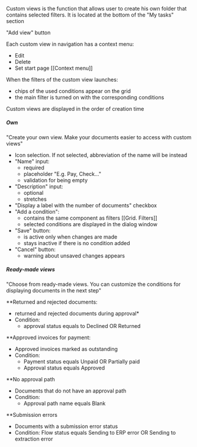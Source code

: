 

Custom views is the function that allows user to create his own folder that contains selected filters. It is located at the bottom of the "My tasks" section

"Add view" button

Each custom view in navigation has a context menu:
* Edit
* Delete
* Set start page [[Context menu]]

When the filters of the custom view launches:
* chips of the used conditions appear on the grid
* the main filter is turned on with the corresponding conditions

Custom views are displayed in the order of creation time

##### Own
"Create your own view. Make your documents easier to access with custom views"

* Icon selection. If not selected, abbreviation of the name will be instead
* "Name" input:
	* required
	* placeholder "E.g. Pay, Check..."
	* validation for being empty
* "Description" input:
	* optional
	* stretches
* "Display a label with the number of documents" checkbox
* "Add a condition":
	* contains the same component as filters [[Grid. Filters]]
	* selected conditions are displayed in the dialog window
* "Save" button:
	* is active only when changes are made
	* stays inactive if there is no condition added
* "Cancel" button:
	* warning about unsaved changes appears
	

##### Ready-made views
"Choose from ready-made views. You can customize the conditions for displaying documents in the next step"

**Returned and rejected documents:
* returned and rejected documents during approval*
* Condition: 
	* approval status equals to Declined OR Returned

**Approved invoices for payment:
* Approved invoices marked as outstanding
* Condition: 
	* Payment status equals Unpaid OR Partially paid
	* Approval status equals Approved

**No approval path
* Documents that do not have an approval path
* Condition: 
	* Approval path name equals Blank



**Submission errors
* Documents with a submission error status
* Condition: Flow status equals Sending to ERP error OR Sending to extraction error
